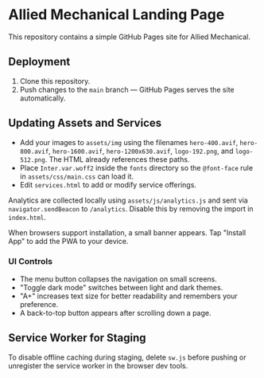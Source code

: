 # Allied Mechanical Landing Page

This repository contains a simple GitHub Pages site for Allied Mechanical.

## Deployment
1. Clone this repository.
2. Push changes to the `main` branch — GitHub Pages serves the site automatically.

## Updating Assets and Services
- Add your images to `assets/img` using the filenames `hero-400.avif`, `hero-800.avif`, `hero-1600.avif`, `hero-1200x630.avif`, `logo-192.png`, and `logo-512.png`. The HTML already references these paths.
- Place `Inter.var.woff2` inside the `fonts` directory so the `@font-face` rule in `assets/css/main.css` can load it.
- Edit `services.html` to add or modify service offerings.


Analytics are collected locally using `assets/js/analytics.js` and sent via `navigator.sendBeacon` to `/analytics`. Disable this by removing the import in `index.html`.

When browsers support installation, a small banner appears. Tap "Install App" to add the PWA to your device.

### UI Controls
- The menu button collapses the navigation on small screens.
- "Toggle dark mode" switches between light and dark themes.
- "A+" increases text size for better readability and remembers your preference.
- A back-to-top button appears after scrolling down a page.

## Service Worker for Staging
To disable offline caching during staging, delete `sw.js` before pushing or unregister the service worker in the browser dev tools.
